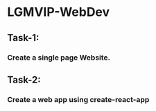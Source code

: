 # LGMVIP-WebDev

## Task-1:
### Create a single page Website.

## Task-2:
### Create a web app using create-react-app
